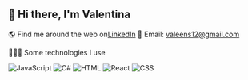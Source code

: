 ## 👋 Hi there, I'm Valentina

🌎 Find me around the web on[LinkedIn](https://www.linkedin.com/in/valentina-sosa-3174a0208/)
📧 Email: valeens12@gmail.com

👩🏽‍💻 Some technologies I use

![JavaScript](https://img.shields.io/badge/-JavaScript-F7DF1E?style=flat&logo=javascript&logoColor=black)
![C#](https://img.shields.io/badge/-C%23-239120?style=flat&logo=c-sharp&logoColor=white)
![HTML](https://img.shields.io/badge/-HTML5-E34F26?style=flat&logo=html5&logoColor=white)
![React](https://img.shields.io/badge/-React-61DAFB?style=flat&logo=react&logoColor=white)
![CSS](https://img.shields.io/badge/-CSS3-1572B6?style=flat&logo=css3)
